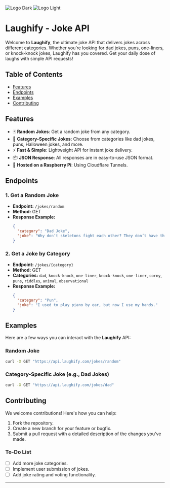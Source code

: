 ![Logo Dark](https://github.com/user-attachments/assets/8454e796-d806-4290-bea2-231e0516839f#gh-dark-mode-only)
![Logo Light](https://github.com/user-attachments/assets/68295d3e-1c02-452f-a4c5-460b54f079c8#gh-light-mode-only)

# Laughify - Joke API

Welcome to **Laughify**, the ultimate joke API that delivers jokes across different categories. Whether you’re looking for dad jokes, puns, one-liners, or knock-knock jokes, Laughify has you covered. Get your daily dose of laughs with simple API requests!

## Table of Contents

- [Features](#features)
- [Endpoints](#endpoints)
- [Examples](#examples)
- [Contributing](#contributing)

## Features

- 🃏 **Random Jokes**: Get a random joke from any category.
- 🎯 **Category-Specific Jokes**: Choose from categories like dad jokes, puns, Halloween jokes, and more.
- ⚡ **Fast & Simple**: Lightweight API for instant joke delivery.
- 📦 **JSON Response**: All responses are in easy-to-use JSON format.
- 🍓 **Hosted on a Raspberry Pi**: Using Cloudflare Tunnels.

## Endpoints

### 1. Get a Random Joke
- **Endpoint:** `/jokes/random`
- **Method:** GET
- **Response Example:**
  ```json
  {
    "category": "Dad Joke",
    "joke": "Why don’t skeletons fight each other? They don’t have the guts."
  }
  ```

### 2. Get a Joke by Category
- **Endpoint:** `/jokes/{category}`
- **Method:** GET
- **Categories:** `dad`, `knock-knock`, `one-liner`, `knock-knock`, `one-liner`, `corny`, `puns`, `riddles`, `animal`, `observational`
- **Response Example:**
  ```json
  {
    "category": "Pun",
    "joke": "I used to play piano by ear, but now I use my hands."
  }
  ```

## Examples

Here are a few ways you can interact with the **Laughify** API:

### Random Joke
```bash
curl -X GET "https://api.laughify.com/jokes/random"
```

### Category-Specific Joke (e.g., Dad Jokes)
```bash
curl -X GET "https://api.laughify.com/jokes/dad"
```

## Contributing

We welcome contributions! Here's how you can help:

1. Fork the repository.
2. Create a new branch for your feature or bugfix.
3. Submit a pull request with a detailed description of the changes you've made.

### To-Do List
- [ ] Add more joke categories.
- [ ] Implement user submission of jokes.
- [ ] Add joke rating and voting functionality.

---

